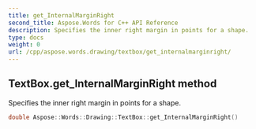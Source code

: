 ```yaml
---
title: get_InternalMarginRight
second_title: Aspose.Words for C++ API Reference
description: Specifies the inner right margin in points for a shape. 
type: docs
weight: 0
url: /cpp/aspose.words.drawing/textbox/get_internalmarginright/
---
```

## TextBox.get_InternalMarginRight method


Specifies the inner right margin in points for a shape.

```cpp
double Aspose::Words::Drawing::TextBox::get_InternalMarginRight()
```

